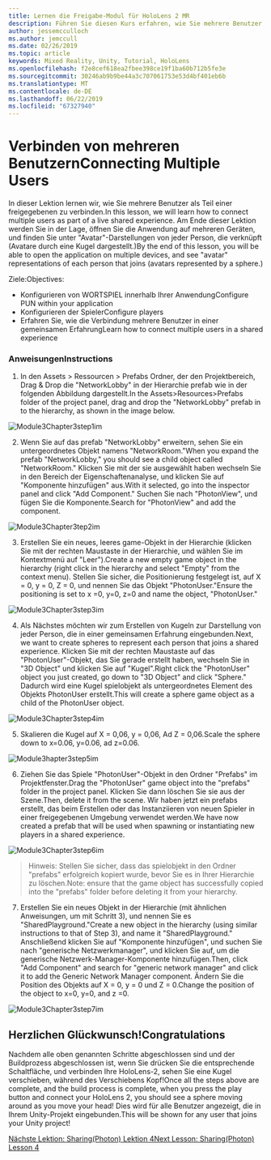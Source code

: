 ```yaml
---
title: Lernen die Freigabe-Modul für HoloLens 2 MR
description: Führen Sie diesen Kurs erfahren, wie Sie mehrere Benutzer freigegebene Umgebungen innerhalb einer HoloLens-2-Anwendung zu implementieren.
author: jessemcculloch
ms.author: jemccull
ms.date: 02/26/2019
ms.topic: article
keywords: Mixed Reality, Unity, Tutorial, HoloLens
ms.openlocfilehash: f2e8cef618ea2fbee398ce19f1ba60b712b5fe3e
ms.sourcegitcommit: 30246ab9b9be44a3c707061753e53d4bf401eb6b
ms.translationtype: MT
ms.contentlocale: de-DE
ms.lasthandoff: 06/22/2019
ms.locfileid: "67327940"
---
```

# <a name="connecting-multiple-users"></a><span data-ttu-id="56c93-104">**Verbinden von mehreren Benutzern**</span><span class="sxs-lookup"><span data-stu-id="56c93-104">**Connecting Multiple Users**</span></span> 

<span data-ttu-id="56c93-105">In dieser Lektion lernen wir, wie Sie mehrere Benutzer als Teil einer freigegebenen zu verbinden.</span><span class="sxs-lookup"><span data-stu-id="56c93-105">In this lesson, we will learn how to connect multiple users as part of a live shared experience.</span></span> <span data-ttu-id="56c93-106">Am Ende dieser Lektion werden Sie in der Lage, öffnen Sie die Anwendung auf mehreren Geräten, und finden Sie unter "Avatar"-Darstellungen von jeder Person, die verknüpft (Avatare durch eine Kugel dargestellt.)</span><span class="sxs-lookup"><span data-stu-id="56c93-106">By the end of this lesson, you will be able to open the application on multiple devices, and see "avatar" representations of each person that joins (avatars represented by a sphere.)</span></span> 

<span data-ttu-id="56c93-107">Ziele:</span><span class="sxs-lookup"><span data-stu-id="56c93-107">Objectives:</span></span>

- <span data-ttu-id="56c93-108">Konfigurieren von WORTSPIEL innerhalb Ihrer Anwendung</span><span class="sxs-lookup"><span data-stu-id="56c93-108">Configure PUN within your application</span></span>
- <span data-ttu-id="56c93-109">Konfigurieren der Spieler</span><span class="sxs-lookup"><span data-stu-id="56c93-109">Configure players</span></span>
- <span data-ttu-id="56c93-110">Erfahren Sie, wie die Verbindung mehrere Benutzer in einer gemeinsamen Erfahrung</span><span class="sxs-lookup"><span data-stu-id="56c93-110">Learn how to connect multiple users in a shared experience</span></span>

### <a name="instructions"></a><span data-ttu-id="56c93-111">Anweisungen</span><span class="sxs-lookup"><span data-stu-id="56c93-111">Instructions</span></span>

1. <span data-ttu-id="56c93-112">In den Assets > Ressourcen > Prefabs Ordner, der den Projektbereich, Drag & Drop die "NetworkLobby" in der Hierarchie prefab wie in der folgenden Abbildung dargestellt.</span><span class="sxs-lookup"><span data-stu-id="56c93-112">In the Assets>Resources>Prefabs folder of the project panel, drag and drop the "NetworkLobby" prefab in to the hierarchy, as shown in the image below.</span></span>


![Module3Chapter3step1im](images/module3chapter3step1im.PNG)

2. <span data-ttu-id="56c93-114">Wenn Sie auf das prefab "NetworkLobby" erweitern, sehen Sie ein untergeordnetes Objekt namens "NetworkRoom."</span><span class="sxs-lookup"><span data-stu-id="56c93-114">When you expand the prefab "NetworkLobby," you should see a child object called "NetworkRoom."</span></span> <span data-ttu-id="56c93-115">Klicken Sie mit der sie ausgewählt haben wechseln Sie in den Bereich der Eigenschaftenanalyse, und klicken Sie auf "Komponente hinzufügen" aus.</span><span class="sxs-lookup"><span data-stu-id="56c93-115">With it selected, go into the inspector panel and click "Add Component."</span></span> <span data-ttu-id="56c93-116">Suchen Sie nach "PhotonView", und fügen Sie die Komponente.</span><span class="sxs-lookup"><span data-stu-id="56c93-116">Search for "PhotonView" and add the component.</span></span>

![Module3Chapter3tep2im](images/module3chapter3step2im.PNG)

3. <span data-ttu-id="56c93-118">Erstellen Sie ein neues, leeres game-Objekt in der Hierarchie (klicken Sie mit der rechten Maustaste in der Hierarchie, und wählen Sie im Kontextmenü auf "Leer").</span><span class="sxs-lookup"><span data-stu-id="56c93-118">Create a new empty game object in the hierarchy (right click in the hierarchy and select "Empty" from the context menu).</span></span> <span data-ttu-id="56c93-119">Stellen Sie sicher, die Positionierung festgelegt ist, auf X = 0, y = 0, Z = 0, und nennen Sie das Objekt "PhotonUser."</span><span class="sxs-lookup"><span data-stu-id="56c93-119">Ensure the positioning is set to x =0, y=0, z=0 and name the object, "PhotonUser."</span></span>

![Module3Chapter3step3im](images/module3chapter3step3im.PNG)

4. <span data-ttu-id="56c93-121">Als Nächstes möchten wir zum Erstellen von Kugeln zur Darstellung von jeder Person, die in einer gemeinsamen Erfahrung eingebunden.</span><span class="sxs-lookup"><span data-stu-id="56c93-121">Next, we want to create spheres to represent each person that joins a shared experience.</span></span> <span data-ttu-id="56c93-122">Klicken Sie mit der rechten Maustaste auf das "PhotonUser"-Objekt, das Sie gerade erstellt haben, wechseln Sie in "3D Object" und klicken Sie auf "Kugel".</span><span class="sxs-lookup"><span data-stu-id="56c93-122">Right click the "PhotonUser" object you just created, go down to "3D Object" and click "Sphere."</span></span> <span data-ttu-id="56c93-123">Dadurch wird eine Kugel spielobjekt als untergeordnetes Element des Objekts PhotonUser erstellt.</span><span class="sxs-lookup"><span data-stu-id="56c93-123">This will create a sphere game object as a child of the PhotonUser object.</span></span>

![Module3Chapter3step4im](images/module3chapter3step4im.PNG)

5. <span data-ttu-id="56c93-125">Skalieren die Kugel auf X = 0,06, y = 0,06, Ad Z = 0,06.</span><span class="sxs-lookup"><span data-stu-id="56c93-125">Scale the sphere down to x=0.06, y=0.06, ad z=0.06.</span></span>

![Module3hapter3step5im](images/module3chapter3step5im.PNG)

6. <span data-ttu-id="56c93-127">Ziehen Sie das Spiele "PhotonUser"-Objekt in den Ordner "Prefabs" im Projektfenster.</span><span class="sxs-lookup"><span data-stu-id="56c93-127">Drag the "PhotonUser" game object into the "prefabs" folder in the project panel.</span></span> <span data-ttu-id="56c93-128">Klicken Sie dann löschen Sie sie aus der Szene.</span><span class="sxs-lookup"><span data-stu-id="56c93-128">Then, delete it from the scene.</span></span> <span data-ttu-id="56c93-129">Wir haben jetzt ein prefabs erstellt, das beim Erstellen oder das Instanziieren von neuen Spieler in einer freigegebenen Umgebung verwendet werden.</span><span class="sxs-lookup"><span data-stu-id="56c93-129">We have now created a prefab that will be used when spawning or instantiating new players in a shared experience.</span></span>

![Module3Chapter3step6im](images/module3chapter3step6im.PNG)

> <span data-ttu-id="56c93-131">Hinweis: Stellen Sie sicher, dass das spielobjekt in den Ordner "prefabs" erfolgreich kopiert wurde, bevor Sie es in Ihrer Hierarchie zu löschen.</span><span class="sxs-lookup"><span data-stu-id="56c93-131">Note: ensure that the game object has successfully copied into the "prefabs" folder before deleting it from your hierarchy.</span></span>

7. <span data-ttu-id="56c93-132">Erstellen Sie ein neues Objekt in der Hierarchie (mit ähnlichen Anweisungen, um mit Schritt 3), und nennen Sie es "SharedPlayground."</span><span class="sxs-lookup"><span data-stu-id="56c93-132">Create a new object in the hierarchy (using similar instructions to that of Step 3), and name it "SharedPlayground."</span></span> <span data-ttu-id="56c93-133">Anschließend klicken Sie auf "Komponente hinzufügen", und suchen Sie nach "generische Netzwerkmanager", und klicken Sie auf, um die generische Netzwerk-Manager-Komponente hinzufügen.</span><span class="sxs-lookup"><span data-stu-id="56c93-133">Then, click "Add Component" and search for "generic network manager" and click it to add the Generic Network Manager component.</span></span> <span data-ttu-id="56c93-134">Ändern Sie die Position des Objekts auf X = 0, y = 0 und Z = 0.</span><span class="sxs-lookup"><span data-stu-id="56c93-134">Change the position of the object to x=0, y=0, and z =0.</span></span>

![Module3Chapter3step7im](images/module3chapter3step7im.PNG)


## <a name="congratulations"></a><span data-ttu-id="56c93-136">Herzlichen Glückwunsch!</span><span class="sxs-lookup"><span data-stu-id="56c93-136">Congratulations</span></span>

<span data-ttu-id="56c93-137">Nachdem alle oben genannten Schritte abgeschlossen sind und der Buildprozess abgeschlossen ist, wenn Sie drücken Sie die entsprechende Schaltfläche, und verbinden Ihre HoloLens-2, sehen Sie eine Kugel verschieben, während des Verschiebens Kopf!</span><span class="sxs-lookup"><span data-stu-id="56c93-137">Once all the steps above are complete, and the build process is complete, when you press the play button and connect your HoloLens 2, you should see a sphere moving around as you move your head!</span></span> <span data-ttu-id="56c93-138">Dies wird für alle Benutzer angezeigt, die in Ihrem Unity-Projekt eingebunden.</span><span class="sxs-lookup"><span data-stu-id="56c93-138">This will be shown for any user that joins your Unity project!</span></span>

<span data-ttu-id="56c93-139">[Nächste Lektion: Sharing(Photon) Lektion 4](mrlearning-sharing(photon)-ch4.md)</span><span class="sxs-lookup"><span data-stu-id="56c93-139">[Next Lesson: Sharing(Photon) Lesson 4](mrlearning-sharing(photon)-ch4.md)</span></span>

